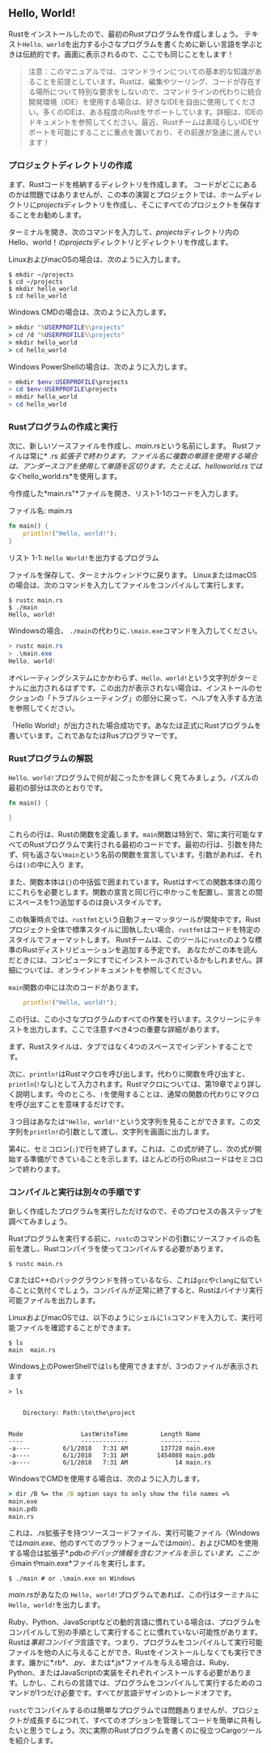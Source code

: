 ## Hello, World!

Rustをインストールしたので、最初のRustプログラムを作成しましょう。 テキスト`Hello、world`を出力する小さなプログラムを書くために新しい言語を学ぶときは伝統的です。画面に表示されるので、ここでも同じことをします！

> 注意：このマニュアルでは、コマンドラインについての基本的な知識があることを前提としています。Rustは、編集やツーリング、コードが存在する場所について特別な要求をしないので、コマンドラインの代わりに統合開発環境（IDE）を使用する場合は、好きなIDEを自由に使用してください。多くのIDEは、ある程度のRustをサポートしています。詳細は、IDEのドキュメントを参照してください。最近、Rustチームは素晴らしいIDEサポートを可能にすることに重点を置いており、その前進が急速に進んでいます！

### プロジェクトディレクトリの作成

まず、Rustコードを格納するディレクトリを作成します。 コードがどこにあるのかは問題ではありませんが、この本の演習とプロジェクトでは、ホームディレクトリに*projects*ディレクトリを作成し、そこにすべてのプロジェクトを保存することをお勧めします。

ターミナルを開き、次のコマンドを入力して、*projects*ディレクトリ内の Hello、world！の*projects*ディレクトリとディレクトリを作成します。

LinuxおよびmacOSの場合は、次のように入力します。

```text
$ mkdir ~/projects
$ cd ~/projects
$ mkdir hello_world
$ cd hello_world
```

Windows CMDの場合は、次のように入力します。

```cmd
> mkdir "%USERPROFILE%\projects"
> cd /d "%USERPROFILE%\projects"
> mkdir hello_world
> cd hello_world
```

Windows PowerShellの場合は、次のように入力します。

```powershell
> mkdir $env:USERPROFILE\projects
> cd $env:USERPROFILE\projects
> mkdir hello_world
> cd hello_world
```

### Rustプログラムの作成と実行

次に、新しいソースファイルを作成し、*main.rs*という名前にします。
Rustファイルは常に* .rs *拡張子で終わります。ファイル名に複数の単語を使用する場合は、アンダースコアを使用して単語を区切ります。たとえば、*helloworld.rs*ではなく*hello_world.rs*を使用します。

今作成した*main.rs"*ファイルを開き、リスト1-1のコードを入力します。

<span class="filename">ファイル名: main.rs</span>

```rust
fn main() {
    println!("Hello, world!");
}
```

<span class="caption">リスト 1-1: `Hello World!`を出力するプログラム</span>

ファイルを保存して、ターミナルウィンドウに戻ります。 LinuxまたはmacOSの場合は、次のコマンドを入力してファイルをコンパイルして実行します。

```text
$ rustc main.rs
$ ./main
Hello, world!
```

Windowsの場合、 `./main`の代わりに`.\main.exe`コマンドを入力してください。

```powershell
> rustc main.rs
> .\main.exe
Hello, world!
```

オペレーティングシステムにかかわらず、`Hello、world!`という文字列がターミナルに出力されるはずです。この出力が表示されない場合は、インストールのセクションの「トラブルシューティング」の部分に戻って、ヘルプを入手する方法を参照してください。

「Hello World!」が出力された場合成功です。あなたは正式にRustプログラムを書いています。これであなたはRusプログラマーです。

### Rustプログラムの解説

`Hello、world!`プログラムで何が起こったかを詳しく見てみましょう。パズルの最初の部分は次のとおりです。

```rust
fn main() {

}
```


これらの行は、Rustの関数を定義します。`main`関数は特別で、常に実行可能なすべてのRustプログラムで実行される最初のコードです。最初の行は、引数を持たず、何も返さない`main`という名前の関数を宣言しています。引数があれば、それらは`()`の中に入り ます。

また、関数本体は`{}`の中括弧で囲まれています。Rustはすべての関数本体の周りにこれらを必要とします。関数の宣言と同じ行に中かっこを配置し、宣言との間にスペースを1つ追加するのは良いスタイルです。

この執筆時点では、`rustfmt`という自動フォーマッタツールが開発中です。Rustプロジェクト全体で標準スタイルに固執したい場合、`rustfmt`はコードを特定のスタイルでフォーマットします。 Rustチームは、このツールに`rustc`のような標準のRustディストリビューションを追加する予定です。 あなたがこの本を読んだときには、コンピュータにすでにインストールされているかもしれません。詳細については、オンラインドキュメントを参照してください。

`main`関数の中には次のコードがあります。

```rust
    println!("Hello, world!");
```

この行は、この小さなプログラムのすべての作業を行います。スクリーンにテキストを出力します。ここで注意すべき4つの重要な詳細があります。

まず、Rustスタイルは、タブではなく4つのスペースでインデントすることです。

次に、`println!`はRustマクロを呼び出します。代わりに関数を呼び出すと、`println`(`!`なし)として入力されます。Rustマクロについては、第19章でより詳しく説明します。今のところ、`!`を使用することは、通常の関数の代わりにマクロを呼び出すことを意味するだけです。

３つ目はあなたは`"Hello, world!"`という文字列を見ることができます。この文字列を`println!`の引数として渡し、文字列を画面に出力します。

第4に、セミコロン(`;`)で行を終了します。これは、この式が終了し、次の式が開始する準備ができていることを示します。ほとんどの行のRustコードはセミコロンで終わります。

### コンパイルと実行は別々の手順です

新しく作成したプログラムを実行しただけなので、そのプロセスの各ステップを調べてみましょう。

Rustプログラムを実行する前に、`rustc`のコマンドの引数にソースファイルの名前を渡し、Rustコンパイラを使ってコンパイルする必要があります。

```text
$ rustc main.rs
```

CまたはC++のバックグラウンドを持っているなら、これは`gcc`や`clang`に似ていることに気付くでしょう。コンパイルが正常に終了すると、Rustはバイナリ実行可能ファイルを出力します。

LinuxおよびmacOSでは、以下のようにシェルに`ls`コマンドを入力して、実行可能ファイルを確認することができます。

```text
$ ls
main  main.rs
```

Windows上のPowerShellでは`ls`も使用できますが、3つのファイルが表示されます

```text
> ls


    Directory: Path:\to\the\project


Mode                LastWriteTime         Length Name
----                -------------         ------ ----
-a----         6/1/2018   7:31 AM         137728 main.exe
-a----         6/1/2018   7:31 AM        1454080 main.pdb
-a----         6/1/2018   7:31 AM             14 main.rs
```

WindowsでCMDを使用する場合は、次のように入力します。

```cmd
> dir /B %= the /B option says to only show the file names =%
main.exe
main.pdb
main.rs
```

これは、*.rs*拡張子を持つソースコードファイル、実行可能ファイル（Windowsでは*main.exe*、他のすべてのプラットフォームでは*main*）、およびCMDを使用する場合は拡張子*.pdb*のデバッグ情報を含むファイルを示しています。ここから*main*や*main.exe*ファイルを実行します。

```text
$ ./main # or .\main.exe on Windows
```

*main.rs*があなたの `Hello, world!`プログラムであれば、この行はターミナルに`Hello, world!`を出力します。

Ruby、Python、JavaScriptなどの動的言語に慣れている場合は、プログラムをコンパイルして別の手順として実行することに慣れていない可能性があります。Rustは*事前コンパイラ*言語です。つまり、プログラムをコンパイルして実行可能ファイルを他の人に与えることができ、Rustをインストールしなくても実行できます。誰かに*.rb*、*.py*、または*.js*ファイルを与える場合は、Ruby、Python、またはJavaScriptの実装をそれぞれインストールする必要があります。しかし、これらの言語では、プログラムをコンパイルして実行するためのコマンドが1つだけ必要です。すべてが言語デザインのトレードオフです。

`rustc`でコンパイルするのは簡単なプログラムでは問題ありませんが、プロジェクトが成長するにつれて、すべてのオプションを管理してコードを簡単に共有したいと思うでしょう。次に実際のRustプログラムを書くのに役立つCargoツールを紹介します。

